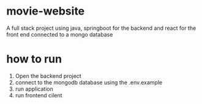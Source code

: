 # movie-website
A full stack project using java, springboot for the backend and react for the front end connected to a mongo database
# how to run
1. Open the backend project
2. connect to the mongodb database using the .env.example
3. run application
4. run frontend cilent